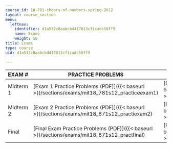 ```yaml
---
course_id: 18-781-theory-of-numbers-spring-2012
layout: course_section
menu:
  leftnav:
    identifier: d1a532c8aabcbd417813cf1cadc50ff9
    name: Exams
    weight: 50
title: Exams
type: course
uid: d1a532c8aabcbd417813cf1cadc50ff9

---
```


| EXAM # | PRACTICE PROBLEMS | PRACTICE PROBLEM SOLUTIONS | Exam GUIDELINES |
| --- | --- | --- | --- |
| Midterm 1 | [Exam 1 Practice Problems (PDF)]({{< baseurl >}}/sections/exams/mit18_781s12_practiceexam1) | [Exam 1 Practice Problem Solutions (PDF)]({{< baseurl >}}/sections/exams/mit18_781s12_practexam1sol) | [Exam 1 Guidelines (PDF)]({{< baseurl >}}/sections/exams/mit18_781s12_guidelines) |
| Midterm 2 | [Exam 2 Practice Problems (PDF)]({{< baseurl >}}/sections/exams/mit18_871s12_practiexam2) | [Exam 2 Practice Problem Solutions (PDF)]({{< baseurl >}}/sections/exams/mit18_871s12_practexam2sol) | [Exam 2 Guidelines (PDF)]({{< baseurl >}}/sections/exams/mit18_781s12_guidelines2) |
| Final | [Final Exam Practice Problems (PDF)]({{< baseurl >}}/sections/exams/mit18_871s12_practfinal) | [Final Exam Practice Problem Solutions (PDF)]({{< baseurl >}}/sections/exams/mit18_781s12_practfinalsol) | [Final Exam Guidelines (PDF)]({{< baseurl >}}/sections/exams/mit18_781s12_guidelinfinal)